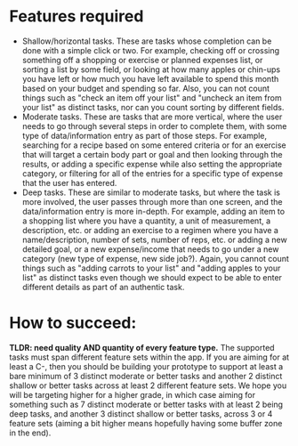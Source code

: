 
# Features required
- Shallow/horizontal tasks. These are tasks whose completion can be done with a simple click or two. For example, checking off or crossing something off a shopping or exercise or planned expenses list, or sorting a list by some field, or looking at how many apples or chin-ups you have left or how much you have left available to spend this month based on your budget and spending so far. Also, you can not count things such as "check an item off your list" and "uncheck an item from your list" as distinct tasks, nor can you count sorting by different fields.
- Moderate tasks. These are tasks that are more vertical, where the user needs to go through several steps in order to complete them, with some type of data/information entry as part of those steps. For example, searching for a recipe based on some entered criteria or for an exercise that will target a certain body part or goal and then looking through the results, or adding a specific expense while also setting the appropriate category, or filtering for all of the entries for a specific type of expense that the user has entered.
- Deep tasks. These are similar to moderate tasks, but where the task is more involved, the user passes through more than one screen, and the data/information entry is more in-depth. For example, adding an item to a shopping list where you have a quantity, a unit of measurement, a description, etc. or adding an exercise to a regimen where you have a name/description, number of sets, number of reps, etc. or adding a new detailed goal, or a new expense/income that needs to go under a new category (new type of expense, new side job?). Again, you cannot count things such as "adding carrots to your list" and "adding apples to your list" as distinct tasks even though we should expect to be able to enter different details as part of an authentic task. 

# How to succeed:
**TLDR: need quality AND quantity of every feature type.**
The supported tasks must span different feature sets within the app. If you are aiming for at least a C-, then you should be building your prototype to support at least a bare minimum of 3 distinct moderate or better tasks and another 2 distinct shallow or better tasks across at least 2 different feature sets. We hope you will be targeting higher for a higher grade, in which case aiming for something such as 7 distinct moderate or better tasks with at least 2 being deep tasks, and another 3 distinct shallow or better tasks, across 3 or 4 feature sets (aiming a bit higher means hopefully having some buffer zone in the end).
